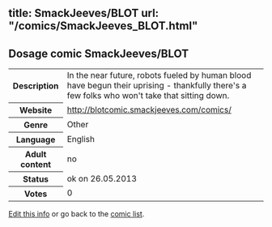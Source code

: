 title: SmackJeeves/BLOT
url: "/comics/SmackJeeves_BLOT.html"
---
Dosage comic SmackJeeves/BLOT
-----------------------------------------

<p id="msg"></p>
<script type="text/javascript">
if (window.location.search === '?edit_info_mail=sent_ok') {
  var elem = document.getElementById("msg");
  elem.innerHTML = 'Edited information sucessfully sent for review, which is usually done daily. Thanks!';
  elem.className = 'ok';
}
</script>
<table class="comicinfo">
<tr>
<th>Description</th><td>In the near future, robots fueled by human blood have begun their uprising - thankfully there's a few folks who won't take that sitting down.</td>
</tr>
<tr>
<th>Website</th><td><a href="http://blotcomic.smackjeeves.com/comics/">http://blotcomic.smackjeeves.com/comics/</a></td>
</tr>
<tr>
<th>Genre</th><td>Other</td>
</tr>
<tr>
<th>Language</th><td>English</td>
</tr>
<tr>
<th>Adult content</th><td>no</td>
</tr>
<tr>
<th>Status</th><td>ok on 26.05.2013</td>
</tr>
<tr>
<th>Votes</th><td>0</td>
</tr>
</table>

[Edit this info](SmackJeeves_BLOT_edit.html) or go back to the [comic list](../comic-index.html).
